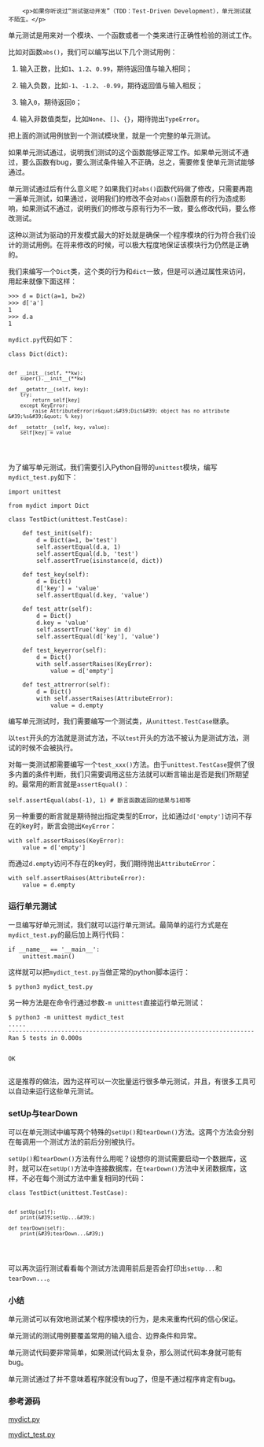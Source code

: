 ﻿
        <p>如果你听说过“测试驱动开发”（TDD：Test-Driven Development），单元测试就不陌生。</p>
<p>单元测试是用来对一个模块、一个函数或者一个类来进行正确性检验的测试工作。</p>
<p>比如对函数<code>abs()</code>，我们可以编写出以下几个测试用例：</p>
<ol>
<li><p>输入正数，比如<code>1</code>、<code>1.2</code>、<code>0.99</code>，期待返回值与输入相同；</p>
</li>
<li><p>输入负数，比如<code>-1</code>、<code>-1.2</code>、<code>-0.99</code>，期待返回值与输入相反；</p>
</li>
<li><p>输入<code>0</code>，期待返回<code>0</code>；</p>
</li>
<li><p>输入非数值类型，比如<code>None</code>、<code>[]</code>、<code>{}</code>，期待抛出<code>TypeError</code>。</p>
</li>
</ol>
<p>把上面的测试用例放到一个测试模块里，就是一个完整的单元测试。</p>
<p>如果单元测试通过，说明我们测试的这个函数能够正常工作。如果单元测试不通过，要么函数有bug，要么测试条件输入不正确，总之，需要修复使单元测试能够通过。</p>
<p>单元测试通过后有什么意义呢？如果我们对<code>abs()</code>函数代码做了修改，只需要再跑一遍单元测试，如果通过，说明我们的修改不会对<code>abs()</code>函数原有的行为造成影响，如果测试不通过，说明我们的修改与原有行为不一致，要么修改代码，要么修改测试。</p>
<p>这种以测试为驱动的开发模式最大的好处就是确保一个程序模块的行为符合我们设计的测试用例。在将来修改的时候，可以极大程度地保证该模块行为仍然是正确的。</p>
<p>我们来编写一个<code>Dict</code>类，这个类的行为和<code>dict</code>一致，但是可以通过属性来访问，用起来就像下面这样：</p>
<pre><code>&gt;&gt;&gt; d = Dict(a=1, b=2)
&gt;&gt;&gt; d[&#39;a&#39;]
1
&gt;&gt;&gt; d.a
1
</code></pre><p><code>mydict.py</code>代码如下：</p>
<pre><code>class Dict(dict):

    def __init__(self, **kw):
        super().__init__(**kw)

    def __getattr__(self, key):
        try:
            return self[key]
        except KeyError:
            raise AttributeError(r&quot;&#39;Dict&#39; object has no attribute &#39;%s&#39;&quot; % key)

    def __setattr__(self, key, value):
        self[key] = value
</code></pre><p>为了编写单元测试，我们需要引入Python自带的<code>unittest</code>模块，编写<code>mydict_test.py</code>如下：</p>
<pre><code>import unittest

from mydict import Dict

class TestDict(unittest.TestCase):

    def test_init(self):
        d = Dict(a=1, b=&#39;test&#39;)
        self.assertEqual(d.a, 1)
        self.assertEqual(d.b, &#39;test&#39;)
        self.assertTrue(isinstance(d, dict))

    def test_key(self):
        d = Dict()
        d[&#39;key&#39;] = &#39;value&#39;
        self.assertEqual(d.key, &#39;value&#39;)

    def test_attr(self):
        d = Dict()
        d.key = &#39;value&#39;
        self.assertTrue(&#39;key&#39; in d)
        self.assertEqual(d[&#39;key&#39;], &#39;value&#39;)

    def test_keyerror(self):
        d = Dict()
        with self.assertRaises(KeyError):
            value = d[&#39;empty&#39;]

    def test_attrerror(self):
        d = Dict()
        with self.assertRaises(AttributeError):
            value = d.empty
</code></pre><p>编写单元测试时，我们需要编写一个测试类，从<code>unittest.TestCase</code>继承。</p>
<p>以<code>test</code>开头的方法就是测试方法，不以<code>test</code>开头的方法不被认为是测试方法，测试的时候不会被执行。</p>
<p>对每一类测试都需要编写一个<code>test_xxx()</code>方法。由于<code>unittest.TestCase</code>提供了很多内置的条件判断，我们只需要调用这些方法就可以断言输出是否是我们所期望的。最常用的断言就是<code>assertEqual()</code>：</p>
<pre><code>self.assertEqual(abs(-1), 1) # 断言函数返回的结果与1相等
</code></pre><p>另一种重要的断言就是期待抛出指定类型的Error，比如通过<code>d[&#39;empty&#39;]</code>访问不存在的key时，断言会抛出<code>KeyError</code>：</p>
<pre><code>with self.assertRaises(KeyError):
    value = d[&#39;empty&#39;]
</code></pre><p>而通过<code>d.empty</code>访问不存在的key时，我们期待抛出<code>AttributeError</code>：</p>
<pre><code>with self.assertRaises(AttributeError):
    value = d.empty
</code></pre><h3 id="-">运行单元测试</h3>
<p>一旦编写好单元测试，我们就可以运行单元测试。最简单的运行方式是在<code>mydict_test.py</code>的最后加上两行代码：</p>
<pre><code>if __name__ == &#39;__main__&#39;:
    unittest.main()
</code></pre><p>这样就可以把<code>mydict_test.py</code>当做正常的python脚本运行：</p>
<pre><code>$ python3 mydict_test.py
</code></pre><p>另一种方法是在命令行通过参数<code>-m unittest</code>直接运行单元测试：</p>
<pre><code>$ python3 -m unittest mydict_test
.....
----------------------------------------------------------------------
Ran 5 tests in 0.000s

OK
</code></pre><p>这是推荐的做法，因为这样可以一次批量运行很多单元测试，并且，有很多工具可以自动来运行这些单元测试。</p>
<h3 id="setup-teardown">setUp与tearDown</h3>
<p>可以在单元测试中编写两个特殊的<code>setUp()</code>和<code>tearDown()</code>方法。这两个方法会分别在每调用一个测试方法的前后分别被执行。</p>
<p><code>setUp()</code>和<code>tearDown()</code>方法有什么用呢？设想你的测试需要启动一个数据库，这时，就可以在<code>setUp()</code>方法中连接数据库，在<code>tearDown()</code>方法中关闭数据库，这样，不必在每个测试方法中重复相同的代码：</p>
<pre><code>class TestDict(unittest.TestCase):

    def setUp(self):
        print(&#39;setUp...&#39;)

    def tearDown(self):
        print(&#39;tearDown...&#39;)
</code></pre><p>可以再次运行测试看看每个测试方法调用前后是否会打印出<code>setUp...</code>和<code>tearDown...</code>。</p>
<h3 id="-">小结</h3>
<p>单元测试可以有效地测试某个程序模块的行为，是未来重构代码的信心保证。</p>
<p>单元测试的测试用例要覆盖常用的输入组合、边界条件和异常。</p>
<p>单元测试代码要非常简单，如果测试代码太复杂，那么测试代码本身就可能有bug。</p>
<p>单元测试通过了并不意味着程序就没有bug了，但是不通过程序肯定有bug。</p>
<h3 id="-">参考源码</h3>
<p><a href="https://github.com/michaelliao/learn-python3/blob/master/samples/debug/mydict.py">mydict.py</a></p>
<p><a href="https://github.com/michaelliao/learn-python3/blob/master/samples/debug/mydict_test.py">mydict_test.py</a></p>

    